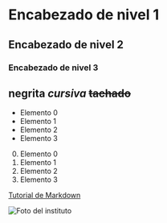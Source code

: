 # Encabezado de nivel 1
## Encabezado de nivel 2
### Encabezado de nivel 3


  **negrita**
  *cursiva*
  ~~tachado~~
---

- Elemento 0
- Elemento 1
- Elemento 2
- Elemento 3

0. Elemento 0
1. Elemento 1
2. Elemento 2
3. Elemento 3

<!-- este es el tutorial que estamos siguiendo para hacer este README -->
[Tutorial de Markdown](https://www.eniun.com/tutorial-markdown/)

![Foto del instituto](https://www.ieszaidinvergeles.org/blog/wp-content/uploads/2023/03/PHOTO-2023-03-16-09-47-30.jpg)
